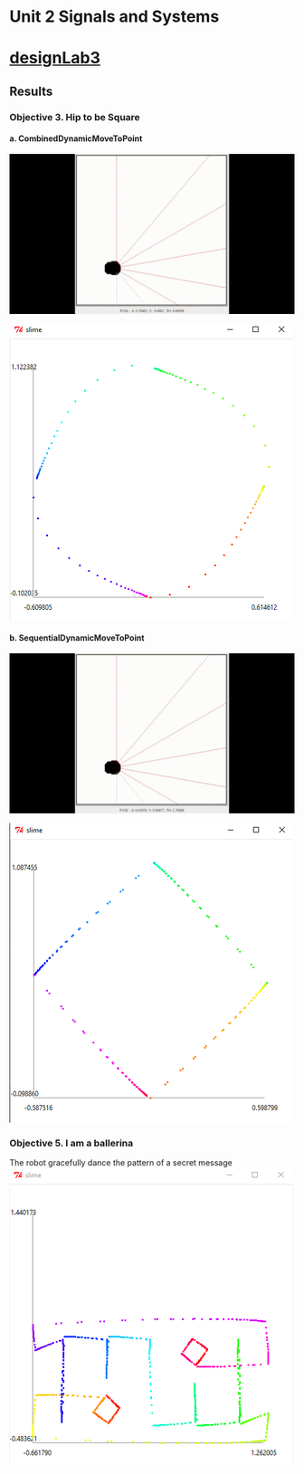 # Unit 2 Signals and Systems

<!-- My Notes: [Unit 1 Software Engineering\MIT 6.01SC Unit 2 Software Engineering Notes.pdf]() -->

# [designLab3](https://ocw.mit.edu/courses/6-01sc-introduction-to-electrical-engineering-and-computer-science-i-spring-2011/resources/mit6_01scs11_designlab03/)

## Results

### Objective 3. **Hip to be Square**

#### a. CombinedDynamicMoveToPoint

![gif](./designLab03/media/CombinedDynamicMoveToPoint.gif)

![slimeTrail](./designLab03/media/CombinedDynamicMoveToPoint.png)

#### b. SequentialDynamicMoveToPoint

![gif](./designLab03/media/SequentialDynamicMoveToPoint.gif)

![slimeTrail](./designLab03/media/SequentialDynamicMoveToPoint.png)

### Objective 5. **I am a ballerina**
 The robot gracefully dance the pattern of a secret message
![slimeTrail](./designLab03/media/secretMessage.png)

